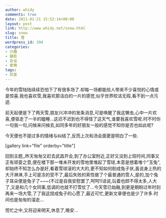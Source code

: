 ```yaml
---
author: whidy
comments: true
date: 2011-01-21 15:52:14+00:00
layout: post
link: http://www.whidy.net/snow.html
slug: snow
title: 雪
wordpress_id: 394
categories:
- 兴趣
- 摄影
- 杂谈
- 爱情
tags:
- 风景
---
```


今年的雪陆陆续续恐怕下了有很多场了.却每一场都能给人带来不少喜悦的心情或是惊喜.我也喜欢雪,我喜欢那洁白的一片的感觉,似乎世界皎洁无瑕,看不到一点污迹.

前天起便是下了两天雪,朋友兴冲冲的发条消息,可是唤醒了我这懒虫,心中一片欢喜,便驱走了一半的瞌睡...这迟不迟到也不得怪了这天气,谁要我喜欢雪呢.时不时你一句我一句,问候来问候去,如同多年的好朋友一般的感觉不知你是否也如此呢?

今天便也不提过多的情绪与纠结了,反而上次和汤会面更是明白了一些.

[gallery link="file" orderby="title"]

回到主题,,昨天匆匆又赶去武昌开会,到了办公室附近,正好又没到上班时间,同事又正有顽耍之意,便在楼下那一堆未开发的雪地里堆起了雪球,本意是想着堆个"玉兔",却始终不知怎么办是好,看着雪球滚的大大的,更不知如何削成兔子状,虽说身上热的大汗淋淋,手上可是冻的受不了,最后失败的索性做了个最普通的雪人,是的,加个兔子耳朵便是兔子了~~~(不过是自我安慰罢了,呵呵!)话说,玩着也顾不得太多,人大了,又是和几个女同事,低调的也就不打雪仗了...今天雪已始融,到更是期盼过年时刻再来一场大雪,了了我这捏成兔子的心愿了,最近可忙,更新文章便也是少了许多.时间也是匆匆的溜走...

慌忙之中,又将迎来明天,休息了,晚安...
